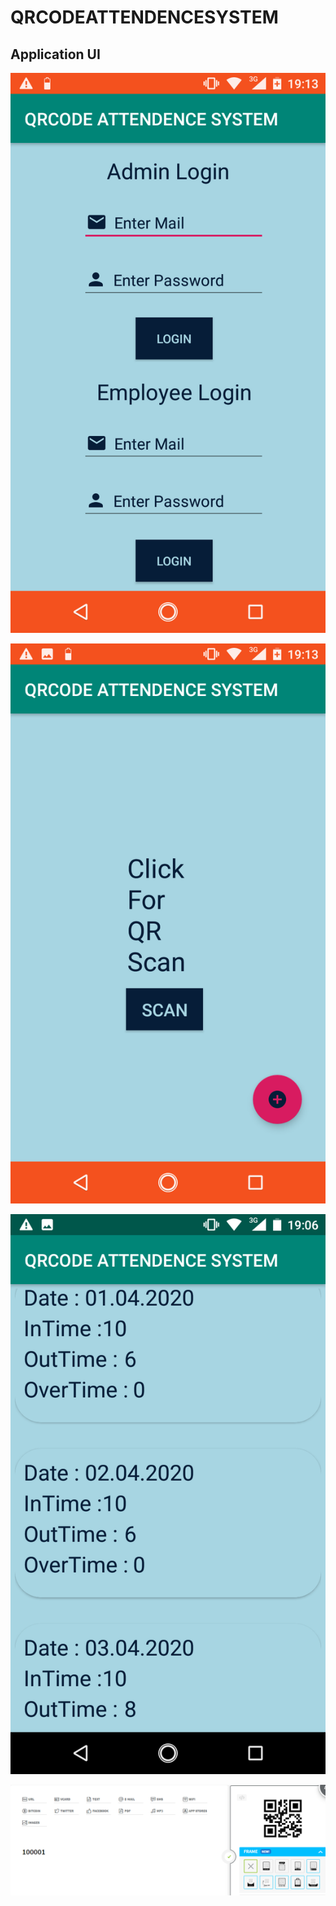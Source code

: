 # QRCODEATTENDENCESYSTEM

## Application UI

![](https://github.com/mostofashawon/QRCODEATTENDENCESYSTEM/blob/master/images/signup.png)


![](https://github.com/mostofashawon/QRCODEATTENDENCESYSTEM/blob/master/images/scan.png)



![](https://github.com/mostofashawon/QRCODEATTENDENCESYSTEM/blob/master/images/list.png)



![](https://github.com/mostofashawon/QRCODEATTENDENCESYSTEM/blob/master/images/QR_CODE.PNG)
